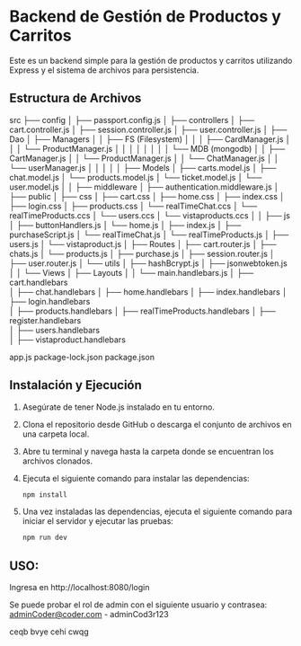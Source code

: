 # Backend de Gestión de Productos y Carritos

Este es un backend simple para la gestión de productos y carritos utilizando Express y el sistema de archivos para persistencia.

## Estructura de Archivos

src
├── config
│   ├── passport.config.js
│
├── controllers
│   ├── cart.controller.js
│   ├── session.controller.js
│   ├── user.controller.js
│
├── Dao
│   ├── Managers
│   │   ├── FS (Filesystem)
│   │   │   ├── CardManager.js
│   │   │   └── ProductManager.js
│   │   │
│   │   │
│   │   └── MDB (mongodb)
│   │       ├── CartManager.js
│   │       └── ProductManager.js
│   │       └── ChatManager.js
│   │       └── userManager.js
│   │
│   │
│   ├── Models
│       ├── carts.model.js
│       ├── chat.model.js
│       └── products.model.js
│       └── ticket.model.js
│       └── user.model.js
│
│
├── middleware
│   ├── authentication.middleware.js
│
├── public
│       ├── css
│         ├── cart.css
│         ├── home.css
│         ├── index.css
│         ├── login.css
│         ├── products.css
│         └── realTimeChat.ccs
│         └── realTimeProducts.ccs
│         └── users.ccs
│         └── vistaproducts.ccs
│
│       ├── js
│         ├── buttonHandlers.js
│         └── home.js
│         ├── index.js
│         ├── purchaseScript.js
│         └── realTimeChat.js
│         └── realTimeProducts.js
│         ├── users.js
│         └── vistaproduct.js
│
├── Routes
│   ├── cart.router.js
│   ├── chats.js
│   └── products.js
│   ├── purchase.js
│   ├── session.router.js
│   ├── user.router.js
│
└── utils
│   ├── hashBcrypt.js
│   ├── jsonwebtoken.js
│
│
└── Views
│   ├── Layouts
│   │    └── main.handlebars.js
│   ├── cart.handlebars     
│   ├── chat.handlebars 
│   ├── home.handlebars
│   ├── index.handlebars
│   ├── login.handlebars    
│   ├── products.handlebars 
│   ├── realTimeProducts.handlebars
│   ├── register.handlebars    
│   ├── users.handlebars   
│   ├── vistaproduct.handlebars 

app.js
package-lock.json
package.json


## Instalación y Ejecución

1. Asegúrate de tener Node.js instalado en tu entorno.

2. Clona el repositorio desde GitHub o descarga el conjunto de archivos en una carpeta local.

3. Abre tu terminal y navega hasta la carpeta donde se encuentran los archivos clonados.

4. Ejecuta el siguiente comando para instalar las dependencias:
    ```bash
    npm install
    ```
5. Una vez instaladas las dependencias, ejecuta el siguiente comando para iniciar el servidor y ejecutar las pruebas:
    ```bash
    npm run dev
    ```

## USO: 
Ingresa en http://localhost:8080/login 

Se puede probar el rol de admin con el siguiente usuario y contrasea: adminCoder@coder.com - adminCod3r123

ceqb bvye cehi cwqg